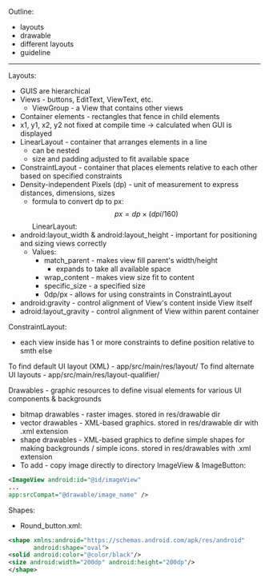Outline:
- layouts
- drawable
- different layouts
- guideline
----------------
Layouts:
- GUIS are hierarchical
- Views - buttons, EditText, ViewText, etc.
	- ViewGroup - a View that contains other views
- Container elements - rectangles that fence in child elements
- x1, y1, x2, y2 not fixed at compile time -> calculated when GUI is displayed
- LinearLayout - container that arranges elements in a line
	- can be nested
	- size and padding adjusted to fit available space
- ConstraintLayout - container that places elements relative to each other based on specified constraints
- Density-independent Pixels (dp) - unit of measurement to express distances, dimensions, sizes
	- formula to convert dp to px:
$$ px = dp \times (dpi/160)$$
LinearLayout:
- android:layout_width & android:layout_height - important for positioning and sizing views correctly
	- Values:
		- match_parent - makes view fill parent's width/height
			- expands to take all available space
		- wrap_content - makes view size fit to content
		- specific_size - a specified size
		- 0dp/px - allows for using constraints in ConstraintLayout
- android:gravity - control alignment of View's content inside View itself
- adroid:layout_gravity - control alignment of View within parent container

ConstraintLayout:
- each view inside has 1 or more constraints to define position relative to smth else

To find default UI layout (XML) - app/src/main/res/layout/
To find alternate UI layouts - app/src/main/res/layout-qualifier/

Drawables - graphic resources to define visual elements for various UI components & backgrounds
- bitmap drawables - raster images. stored in res/drawable dir
- vector drawables - XML-based graphics. stored in res/drawable dir with .xml extension
- shape drawables - XML-based graphics to define simple shapes for making backgrounds / simple icons. stored in res/drawables with .xml extension
- To add - copy image directly to directory
ImageView & ImageButton:
```XML
<ImageView android:id="@id/imageView"
...
app:srcCompat="@drawable/image_name" />
```

Shapes:
- Round_button.xml:
```XML
<shape xmlns:android="https://schemas.android.com/apk/res/android"
	   android:shape="oval">
<solid android:color="@color/black"/>
<size android:width="200dp" android:height="200dp"/>
</shape>
```

